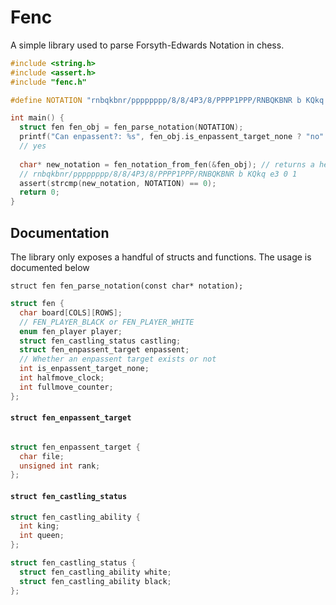 # Fenc

A simple library used to parse Forsyth-Edwards Notation in chess.

```c
#include <string.h>
#include <assert.h>
#include "fenc.h"

#define NOTATION "rnbqkbnr/pppppppp/8/8/4P3/8/PPPP1PPP/RNBQKBNR b KQkq e3 0 1"

int main() {  
  struct fen fen_obj = fen_parse_notation(NOTATION);
  printf("Can enpassent?: %s", fen_obj.is_enpassent_target_none ? "no": "yes"); 
  // yes
  
  char* new_notation = fen_notation_from_fen(&fen_obj); // returns a heap allocated string
  // rnbqkbnr/pppppppp/8/8/4P3/8/PPPP1PPP/RNBQKBNR b KQkq e3 0 1
  assert(strcmp(new_notation, NOTATION) == 0);
  return 0;
}
```


## Documentation

The library only exposes a handful of structs and functions.
The usage is documented below

```
struct fen fen_parse_notation(const char* notation);
```


```c
struct fen {
  char board[COLS][ROWS];
  // FEN_PLAYER_BLACK or FEN_PLAYER_WHITE
  enum fen_player player;
  struct fen_castling_status castling;
  struct fen_enpassent_target enpassent;
  // Whether an enpassent target exists or not
  int is_enpassent_target_none;
  int halfmove_clock;
  int fullmove_counter;
};
```

#### `struct fen_enpassent_target`

```c

struct fen_enpassent_target {
  char file;
  unsigned int rank;
};
```

#### `struct fen_castling_status`
```c
struct fen_castling_ability {
  int king;
  int queen;
};

struct fen_castling_status {
  struct fen_castling_ability white;
  struct fen_castling_ability black;
};
```